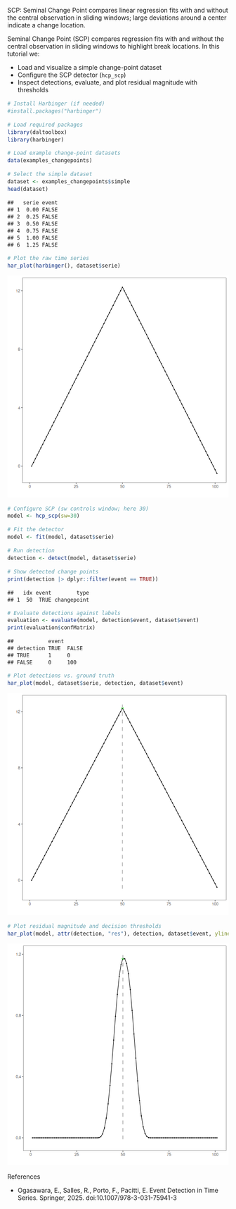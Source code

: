SCP: Seminal Change Point compares linear regression fits with and without the central observation in sliding windows; large deviations around a center indicate a change location.

Seminal Change Point (SCP) compares regression fits with and without the central observation in sliding windows to highlight break locations. In this tutorial we:

- Load and visualize a simple change-point dataset
- Configure the SCP detector (`hcp_scp`)
- Inspect detections, evaluate, and plot residual magnitude with thresholds


``` r
# Install Harbinger (if needed)
#install.packages("harbinger")
```


``` r
# Load required packages
library(daltoolbox)
library(harbinger) 
```


``` r
# Load example change-point datasets
data(examples_changepoints)
```


``` r
# Select the simple dataset
dataset <- examples_changepoints$simple
head(dataset)
```

```
##   serie event
## 1  0.00 FALSE
## 2  0.25 FALSE
## 3  0.50 FALSE
## 4  0.75 FALSE
## 5  1.00 FALSE
## 6  1.25 FALSE
```


``` r
# Plot the raw time series
har_plot(harbinger(), dataset$serie)
```

![plot of chunk unnamed-chunk-5](fig/hcp_scp/unnamed-chunk-5-1.png)


``` r
# Configure SCP (sw controls window; here 30)
model <- hcp_scp(sw=30)
```


``` r
# Fit the detector
model <- fit(model, dataset$serie)
```


``` r
# Run detection
detection <- detect(model, dataset$serie)
```


``` r
# Show detected change points
print(detection |> dplyr::filter(event == TRUE))
```

```
##   idx event        type
## 1  50  TRUE changepoint
```


``` r
# Evaluate detections against labels
evaluation <- evaluate(model, detection$event, dataset$event)
print(evaluation$confMatrix)
```

```
##           event      
## detection TRUE  FALSE
## TRUE      1     0    
## FALSE     0     100
```


``` r
# Plot detections vs. ground truth
har_plot(model, dataset$serie, detection, dataset$event)
```

![plot of chunk unnamed-chunk-11](fig/hcp_scp/unnamed-chunk-11-1.png)


``` r
# Plot residual magnitude and decision thresholds
har_plot(model, attr(detection, "res"), detection, dataset$event, yline = attr(detection, "threshold"))
```

![plot of chunk unnamed-chunk-12](fig/hcp_scp/unnamed-chunk-12-1.png)

References 
- Ogasawara, E., Salles, R., Porto, F., Pacitti, E. Event Detection in Time Series. Springer, 2025. doi:10.1007/978-3-031-75941-3

